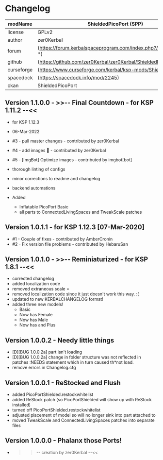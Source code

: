 ﻿<!-- 
changelog.md v1.1.1.1
modname
created: 01 Aug 2016
updated: 05 Mar 2022

——————————————————————————————————————————————————
——— changelog ————————————————————————————————————
——————————————————————————————————————————————————
-->

# Changelog  
  
| modName    | ShieldedPicoPort (SPP)                                           |
| ---------- | ---------------------------------------------------------------- |
| license    | GPLv2                                                            |
| author     | zer0Kerbal                                                       |
| forum      | (https://forum.kerbalspaceprogram.com/index.php?/topic/192187-*) |
| github     | (https://github.com/zer0Kerbal/zer0Kerbal/ShieldedPicoPort)      |
| curseforge | (https://www.curseforge.com/kerbal/ksp-mods/ShieldedPicoPort)    |
| spacedock  | (https://spacedock.info/mod/2245)                                |
| ckan       | ShieldedPicoPort                                                 |

## Version 1.1.0.0 - >>-- Final Countdown - for KSP 1.11.2 --<<

* for KSP 1.12.3
* 06-Mar-2022

* #3 - pull master changes - contributed by zer0Kerbal
* #4 - add images :imp: - contributed by zer0Kerbal
* #5 - [ImgBot] Optimize images - contributed by imgbot[bot]

* thorough linting of configs
* minor corrections to readme and changelog
* backend automations
* Added
  * Inflatable PicoPort Basic
  * all parts to ConnectedLivingSpaces and TweakScale patches

## Version 1.0.1.1 - for KSP 1.12.3 [07-Mar-2020]

* #1 - Couple of fixes - contributed by AmberCronin
* #2 - Fix version file problems - contributed by HebaruSan

## Version 1.0.1.0 - >>-- Reminiaturized - for KSP 1.8.1 --<<

* corrected changelog
* added localization code
* removed extraneous scale =
* removed localization code since it just doesn't work this way. :(
* updated to new KERBALCHANGELOG format!
* added three new models!
  * Basic
  * Now has Female
  * Now has Male
  * Now has and Plus

## Version 1.0.0.2 - Needy little things

* [D][BUG 1.0.0.2a] part isn't loading
* [D][BUG 1.0.0.2a] change in folder structure was not reflected in patches :NEEDS statement which in turn caused th*not load.
* remove errors in Changelog.cfg

## Version 1.0.0.1 - ReStocked and Flush

* added PicoPortShielded.restockwhitelist
* added ReStock patch (so PicoPortShielded will show up with ReStock installed)
* turned off PicoPortShielded.restockwhitelist
* adjusted placement of model so will no longer sink into part attached to
* moved TweakScale and ConnectedLivingSpaces patches into separate files

## Version 1.0.0.0 -  Phalanx those Ports!

* >>-- creation by zer0Kerbal --<<

<!-- CC BY-NC-ND 3.0 Unported zer0Kerbal -->
